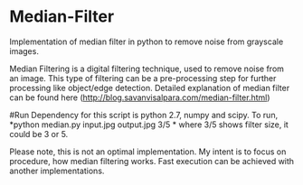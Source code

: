# Median-Filter
Implementation of median filter in python to remove noise from grayscale images.

Median Filtering is a digital filtering technique, used to remove noise from an image. This type of filtering can be a pre-processing step for further processing like object/edge detection. Detailed explanation of median filter can be found here (http://blog.savanvisalpara.com/median-filter.html)

#Run
Dependency for this script is python 2.7, numpy and scipy. To run, *python median.py input.jpg output.jpg 3/5 *
where 3/5 shows filter size, it could be 3 or 5. 



Please note, this is not an optimal implementation. My intent is to focus on procedure, how median filtering works. Fast execution can be achieved with another implementations.
